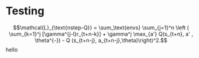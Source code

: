 # Testing

$$\mathcal{L}_{\text{nstep-Q}} = \sum_\text{envs} \sum_{j=1}^n \left ( \sum_{k=1}^j [\gamma^{j-l}r_{t+n-k}] + \gamma^j \max_{a'} Q(s_{t+n}, a' , \theta^{-}) - Q (s_{t+n-j}, a_{t+n-j},\theta)\right)^2.$$hello

